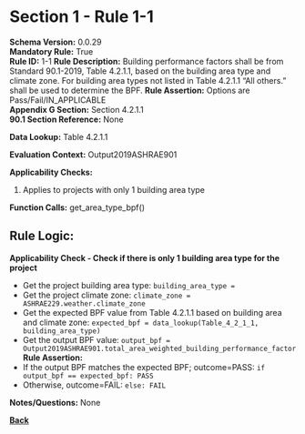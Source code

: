# Section 1 - Rule 1-1
**Schema Version:** 0.0.29  
**Mandatory Rule:** True  
**Rule ID:** 1-1
**Rule Description:** Building performance factors shall be from Standard 90.1-2019, Table 4.2.1.1, based on the building area type and climate zone. For building area types not listed in Table 4.2.1.1  “All others.” shall be used to determine the BPF.
**Rule Assertion:** Options are Pass/Fail/IN_APPLICABLE     
**Appendix G Section:** Section 4.2.1.1  
**90.1 Section Reference:** None  

**Data Lookup:** Table 4.2.1.1 

**Evaluation Context:** Output2019ASHRAE901

**Applicability Checks:**
1. Applies to projects with only 1 building area type

**Function Calls:**
get_area_type_bpf()

## Rule Logic:   
**Applicability Check - Check if there is only 1 building area type for the project**  
- Get the project building area type: `building_area_type = `
- Get the project climate zone: `climate_zone = ASHRAE229.weather.climate_zone`
- Get the expected BPF value from Table 4.2.1.1 based on building area and climate zone: `expected_bpf = data_lookup(Table_4_2_1_1, building_area_type)`
- Get the output BPF value: `output_bpf = Output2019ASHRAE901.total_area_weighted_building_performance_factor`
**Rule Assertion:**
- If the output BPF matches the expected BPF; outcome=PASS: `if output_bpf == expected_bpf: PASS`
- Otherwise, outcome=FAIL: `else: FAIL`

**Notes/Questions:** None


**[Back](../_toc.md)**
